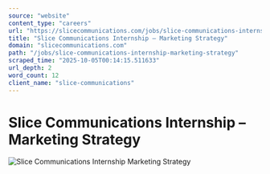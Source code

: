 ```yaml
---
source: "website"
content_type: "careers"
url: "https://slicecommunications.com/jobs/slice-communications-internship-marketing-strategy"
title: "Slice Communications Internship – Marketing Strategy"
domain: "slicecommunications.com"
path: "/jobs/slice-communications-internship-marketing-strategy"
scraped_time: "2025-10-05T00:14:15.511633"
url_depth: 2
word_count: 12
client_name: "slice-communications"
---
```


# Slice Communications Internship – Marketing Strategy

![Slice Communications Internship Marketing Strategy](https://slicecommunications.com/wp-content/uploads/2024/03/Slice-Communications-Internship-Marketing-Strategy-pdf-232x300.jpg)